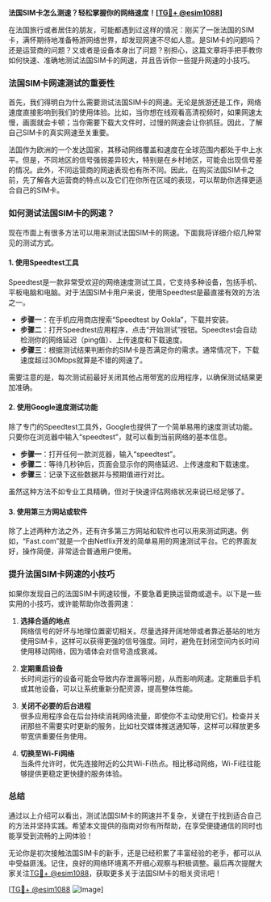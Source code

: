 **法国SIM卡怎么测速？轻松掌握你的网络速度！[[TG💪+ @esim1088](https://t.me/s/esim1088)]**

在法国旅行或者居住的朋友，可能都遇到过这样的情况：刚买了一张法国的SIM卡，满怀期待地准备畅游网络世界，却发现网速不尽如人意。是SIM卡的问题吗？还是运营商的问题？又或者是设备本身出了问题？别担心，这篇文章将手把手教你如何快速、准确地测试法国SIM卡的网速，并且告诉你一些提升网速的小技巧。

### 法国SIM卡网速测试的重要性

首先，我们得明白为什么需要测试法国SIM卡的网速。无论是旅游还是工作，网络速度直接影响到我们的使用体验。比如，当你想在线观看高清视频时，如果网速太慢，画面就会卡顿；当你需要下载大文件时，过慢的网速会让你抓狂。因此，了解自己SIM卡的真实网速至关重要。

法国作为欧洲的一个发达国家，其移动网络覆盖和速度在全球范围内都处于中上水平。但是，不同地区的信号强弱差异较大，特别是在乡村地区，可能会出现信号差的情况。此外，不同运营商的网速表现也有所不同。因此，在购买法国SIM卡之前，先了解各大运营商的特点以及它们在你所在区域的表现，可以帮助你选择更适合自己的SIM卡。

### 如何测试法国SIM卡的网速？

现在市面上有很多方法可以用来测试法国SIM卡的网速。下面我将详细介绍几种常见的测试方式。

#### 1. 使用Speedtest工具

Speedtest是一款非常受欢迎的网络速度测试工具，它支持多种设备，包括手机、平板电脑和电脑。对于法国SIM卡用户来说，使用Speedtest是最直接有效的方法之一。

- **步骤一**：在手机应用商店搜索“Speedtest by Ookla”，下载并安装。
- **步骤二**：打开Speedtest应用程序，点击“开始测试”按钮。Speedtest会自动检测你的网络延迟（ping值）、上传速度和下载速度。
- **步骤三**：根据测试结果判断你的SIM卡是否满足你的需求。通常情况下，下载速度超过30Mbps就算是不错的网速了。

需要注意的是，每次测试前最好关闭其他占用带宽的应用程序，以确保测试结果更加准确。

#### 2. 使用Google速度测试功能

除了专门的Speedtest工具外，Google也提供了一个简单易用的速度测试功能。只要你在浏览器中输入“speedtest”，就可以看到当前网络的基本信息。

- **步骤一**：打开任何一款浏览器，输入“speedtest”。
- **步骤二**：等待几秒钟后，页面会显示你的网络延迟、上传速度和下载速度。
- **步骤三**：记录下这些数据并与预期值进行对比。

虽然这种方法不如专业工具精确，但对于快速评估网络状况来说已经足够了。

#### 3. 使用第三方网站或软件

除了上述两种方法之外，还有许多第三方网站和软件也可以用来测试网速。例如，“Fast.com”就是一个由Netflix开发的简单易用的网速测试平台。它的界面友好，操作简便，非常适合普通用户使用。

### 提升法国SIM卡网速的小技巧

如果你发现自己的法国SIM卡网速较慢，不要急着更换运营商或退卡。以下是一些实用的小技巧，或许能帮助你改善网速：

1. **选择合适的地点**  
   网络信号的好坏与地理位置密切相关。尽量选择开阔地带或者靠近基站的地方使用SIM卡，这样可以获得更强的信号强度。同时，避免在封闭空间内长时间使用移动网络，因为墙体会对信号造成衰减。

2. **定期重启设备**  
   长时间运行的设备可能会导致内存泄漏等问题，从而影响网速。定期重启手机或其他设备，可以让系统重新分配资源，提高整体性能。

3. **关闭不必要的后台进程**  
   很多应用程序会在后台持续消耗网络流量，即使你不主动使用它们。检查并关闭那些不需要实时更新的服务，比如社交媒体推送通知等，这样可以释放更多带宽供重要任务使用。

4. **切换至Wi-Fi网络**  
   当条件允许时，优先连接附近的公共Wi-Fi热点。相比移动网络，Wi-Fi往往能够提供更稳定更快捷的服务体验。

### 总结

通过以上介绍可以看出，测试法国SIM卡的网速并不复杂，关键在于找到适合自己的方法并坚持实践。希望本文提供的指南对你有所帮助，在享受便捷通信的同时也能享受到流畅的上网体验！

无论你是初次接触法国SIM卡的新手，还是已经积累了丰富经验的老手，都可以从中受益匪浅。记住，良好的网络环境离不开细心观察与积极调整。最后再次提醒大家关注[TG💪+ @esim1088](https://t.me/s/esim1088)，获取更多关于法国SIM卡的相关资讯吧！

[[TG💪+ @esim1088](https://t.me/s/esim1088) ![Image](https://i.postimg.cc/4NQfJmqS/Snipaste-2025-05-13-00-14-12.png)]